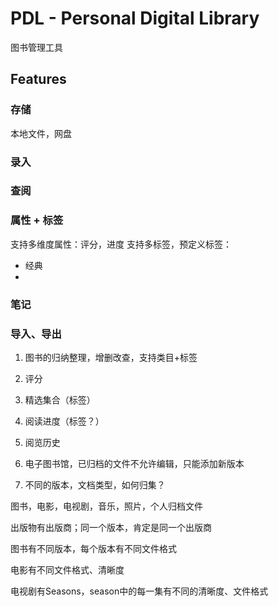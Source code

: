 # PDL - Personal Digital Library
图书管理工具

## Features

### 存储
本地文件，网盘

### 录入

### 查阅

### 属性 + 标签
支持多维度属性：评分，进度
支持多标签，预定义标签：
- 经典
- 

### 笔记

### 导入、导出

1. 图书的归纳整理，增删改查，支持类目+标签
2. 评分
3. 精选集合（标签）
4. 阅读进度（标签？）
5. 阅览历史

1. 电子图书馆，已归档的文件不允许编辑，只能添加新版本
2. 不同的版本，文档类型，如何归集？

图书，电影，电视剧，音乐，照片，个人归档文件

出版物有出版商；同一个版本，肯定是同一个出版商

图书有不同版本，每个版本有不同文件格式

电影有不同文件格式、清晰度

电视剧有Seasons，season中的每一集有不同的清晰度、文件格式

